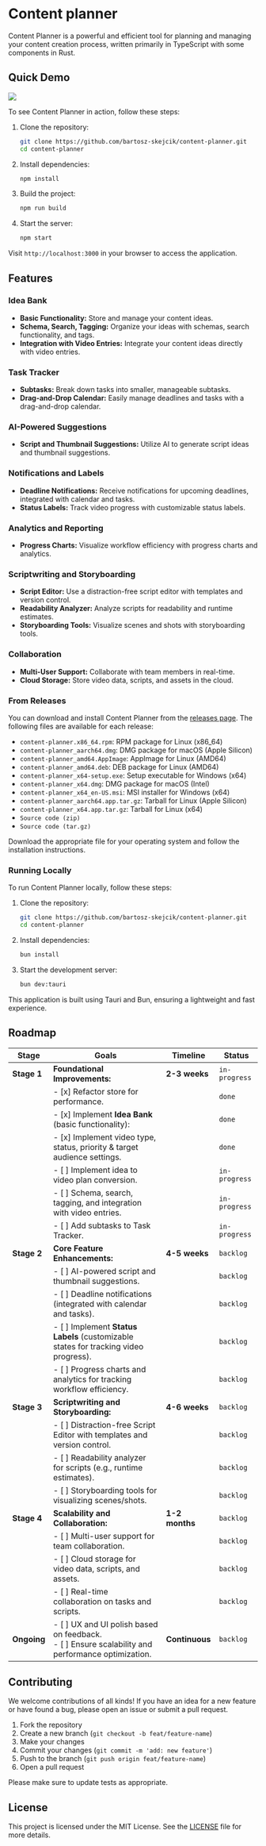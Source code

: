 # Content planner

Content Planner is a powerful and efficient tool for planning and managing your content creation process, written primarily in TypeScript with some components in Rust.

## Quick Demo
![](https://streamable.com/8k2ubd)

To see Content Planner in action, follow these steps:

1. Clone the repository:

   ```sh
   git clone https://github.com/bartosz-skejcik/content-planner.git
   cd content-planner
   ```

2. Install dependencies:

   ```sh
   npm install
   ```

3. Build the project:

   ```sh
   npm run build
   ```

4. Start the server:
   ```sh
   npm start
   ```

Visit `http://localhost:3000` in your browser to access the application.

## Features

### Idea Bank

- **Basic Functionality:** Store and manage your content ideas.
- **Schema, Search, Tagging:** Organize your ideas with schemas, search functionality, and tags.
- **Integration with Video Entries:** Integrate your content ideas directly with video entries.

### Task Tracker

- **Subtasks:** Break down tasks into smaller, manageable subtasks.
- **Drag-and-Drop Calendar:** Easily manage deadlines and tasks with a drag-and-drop calendar.

### AI-Powered Suggestions

- **Script and Thumbnail Suggestions:** Utilize AI to generate script ideas and thumbnail suggestions.

### Notifications and Labels

- **Deadline Notifications:** Receive notifications for upcoming deadlines, integrated with calendar and tasks.
- **Status Labels:** Track video progress with customizable status labels.

### Analytics and Reporting

- **Progress Charts:** Visualize workflow efficiency with progress charts and analytics.

### Scriptwriting and Storyboarding

- **Script Editor:** Use a distraction-free script editor with templates and version control.
- **Readability Analyzer:** Analyze scripts for readability and runtime estimates.
- **Storyboarding Tools:** Visualize scenes and shots with storyboarding tools.

### Collaboration

- **Multi-User Support:** Collaborate with team members in real-time.
- **Cloud Storage:** Store video data, scripts, and assets in the cloud.

### From Releases

You can download and install Content Planner from the [releases page](https://github.com/bartosz-skejcik/content-planner/releases). The following files are available for each release:

- `content-planner.x86_64.rpm`: RPM package for Linux (x86_64)
- `content-planner_aarch64.dmg`: DMG package for macOS (Apple Silicon)
- `content-planner_amd64.AppImage`: AppImage for Linux (AMD64)
- `content-planner_amd64.deb`: DEB package for Linux (AMD64)
- `content-planner_x64-setup.exe`: Setup executable for Windows (x64)
- `content-planner_x64.dmg`: DMG package for macOS (Intel)
- `content-planner_x64_en-US.msi`: MSI installer for Windows (x64)
- `content-planner_aarch64.app.tar.gz`: Tarball for Linux (Apple Silicon)
- `content-planner_x64.app.tar.gz`: Tarball for Linux (x64)
- `Source code (zip)`
- `Source code (tar.gz)`

Download the appropriate file for your operating system and follow the installation instructions.

### Running Locally

To run Content Planner locally, follow these steps:

1. Clone the repository:

   ```sh
   git clone https://github.com/bartosz-skejcik/content-planner.git
   cd content-planner
   ```

2. Install dependencies:

   ```sh
   bun install
   ```

3. Start the development server:
   ```sh
   bun dev:tauri
   ```

This application is built using Tauri and Bun, ensuring a lightweight and fast experience.

## Roadmap

| **Stage**   | **Goals**                                                                                           | **Timeline**   | **Status**    |
| ----------- | --------------------------------------------------------------------------------------------------- | -------------- | ------------- |
| **Stage 1** | **Foundational Improvements:**                                                                      | **2-3 weeks**  | `in-progress` |
|             | - [x] Refactor store for performance.                                                               |                | `done`        |
|             | - [x] Implement **Idea Bank** (basic functionality):                                                |                | `done`        |
|             | - [x] Implement video type, status, priority & target audience settings.                            |                | `done`        |
|             | - [ ] Implement idea to video plan conversion.                                                      |                | `in-progress` |
|             | - [ ] Schema, search, tagging, and integration with video entries.                                  |                | `in-progress` |
|             | - [ ] Add subtasks to Task Tracker.                                                                 |                | `in-progress` |
| **Stage 2** | **Core Feature Enhancements:**                                                                      | **4-5 weeks**  | `backlog`     |
|             | - [ ] AI-powered script and thumbnail suggestions.                                                  |                | `backlog`     |
|             | - [ ] Deadline notifications (integrated with calendar and tasks).                                  |                | `backlog`     |
|             | - [ ] Implement **Status Labels** (customizable states for tracking video progress).                |                | `backlog`     |
|             | - [ ] Progress charts and analytics for tracking workflow efficiency.                               |                | `backlog`     |
| **Stage 3** | **Scriptwriting and Storyboarding:**                                                                | **4-6 weeks**  | `backlog`     |
|             | - [ ] Distraction-free Script Editor with templates and version control.                            |                | `backlog`     |
|             | - [ ] Readability analyzer for scripts (e.g., runtime estimates).                                   |                | `backlog`     |
|             | - [ ] Storyboarding tools for visualizing scenes/shots.                                             |                | `backlog`     |
| **Stage 4** | **Scalability and Collaboration:**                                                                  | **1-2 months** | `backlog`     |
|             | - [ ] Multi-user support for team collaboration.                                                    |                | `backlog`     |
|             | - [ ] Cloud storage for video data, scripts, and assets.                                            |                | `backlog`     |
|             | - [ ] Real-time collaboration on tasks and scripts.                                                 |                | `backlog`     |
| **Ongoing** | - [ ] UX and UI polish based on feedback.<br>- [ ] Ensure scalability and performance optimization. | **Continuous** | `backlog`     |

## Contributing

We welcome contributions of all kinds! If you have an idea for a new feature or have found a bug, please open an issue or submit a pull request.

1. Fork the repository
2. Create a new branch (`git checkout -b feat/feature-name`)
3. Make your changes
4. Commit your changes (`git commit -m 'add: new feature'`)
5. Push to the branch (`git push origin feat/feature-name`)
6. Open a pull request

Please make sure to update tests as appropriate.

## License

This project is licensed under the MIT License. See the [LICENSE](LICENSE) file for more details.
